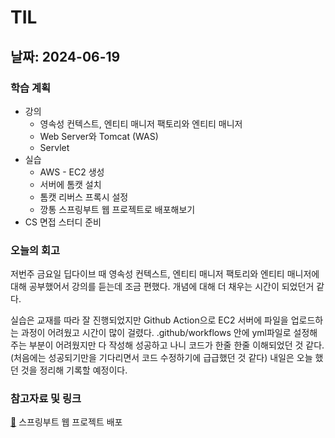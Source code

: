 # TIL
## 날짜: 2024-06-19

### 학습 계획
* 강의
  * 영속성 컨텍스트, 엔티티 매니저 팩토리와 엔티티 매니저
  * Web Server와 Tomcat (WAS)
  * Servlet
* 실습
  * AWS - EC2 생성
  * 서버에 톰캣 설치
  * 톰캣 리버스 프록시 설정
  * 깡통 스프링부트 웹 프로젝트로 배포해보기
* CS 면접 스터디 준비

### 오늘의 회고
저번주 금요일 딥다이브 때 영속성 컨텍스트, 엔티티 매니저 팩토리와 엔티티 매니저에 대해 공부했어서 강의를 듣는데 조금 편했다. 개념에 대해 더 채우는 시간이 되었던거 같다.

실습은 교재를 따라 잘 진행되었지만 Github Action으로 EC2 서버에 파일을 업로드하는 과정이 어려웠고 시간이 많이 걸렸다. .github/workflows 안에 yml파일로 설정해주는 부분이 어려웠지만 다 작성해 성공하고 나니 코드가 한줄 한줄 이해되었던 것 같다. (처음에는 성공되기만을 기다리면서 코드 수정하기에 급급했던 것 같다) 내일은 오늘 했던 것을 정리해 기록할 예정이다.

### 참고자료 및 링크
 [🔗](https://github.com/ss0ming/kkangtong) 스프링부트 웹 프로젝트 배포